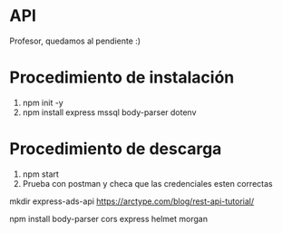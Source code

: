 # API
Profesor, quedamos al pendiente :)

# Procedimiento de instalación
1. npm init -y
2. npm install express mssql body-parser dotenv

# Procedimiento de descarga
1. npm start
2. Prueba con postman y checa que las credenciales esten correctas



mkdir express-ads-api
https://arctype.com/blog/rest-api-tutorial/

npm install body-parser cors express helmet morgan